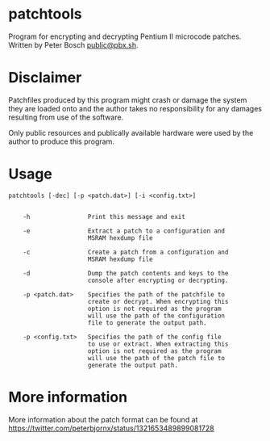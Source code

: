 # patchtools
Program for encrypting and decrypting Pentium II microcode patches.
Written by Peter Bosch <public@pbx.sh>.

# Disclaimer
Patchfiles produced by this program might crash or damage the system they are
loaded onto and the author takes no responsibility for any damages resulting
from use of the software.

Only public resources and publically available hardware were used by the author
to produce this program.

# Usage
	patchtools [-dec] [-p <patch.dat>] [-i <config.txt>]


		-h                Print this message and exit

		-e                Extract a patch to a configuration and
		                  MSRAM hexdump file

		-c                Create a patch from a configuration and
		                  MSRAM hexdump file

		-d                Dump the patch contents and keys to the
		                  console after encrypting or decrypting.

		-p <patch.dat>    Specifies the path of the patchfile to
		                  create or decrypt. When encrypting this
		                  option is not required as the program
		                  will use the path of the configuration
		                  file to generate the output path.

		-p <config.txt>   Specifies the path of the config file
		                  to use or extract. When extracting this
		                  option is not required as the program
		                  will use the path of the patch file to
		                  generate the output path.


# More information
More information about the patch format can be found at
 https://twitter.com/peterbjornx/status/1321653489899081728
